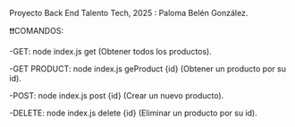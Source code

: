 Proyecto Back End Talento Tech, 2025 : Paloma Belén González.

❗❗COMANDOS:

-GET: node index.js get (Obtener todos los productos).

-GET PRODUCT: node index.js geProduct {id} (Obtener un producto por su id).

-POST: node index.js post {id} (Crear un nuevo producto).

-DELETE: node index.js delete {id} (Eliminar un producto por su id).